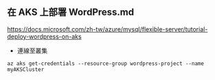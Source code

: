 ## 在 AKS 上部署 WordPress.md
https://docs.microsoft.com/zh-tw/azure/mysql/flexible-server/tutorial-deploy-wordpress-on-aks

* 連線至叢集
```
az aks get-credentials --resource-group wordpress-project --name myAKSCluster

```
